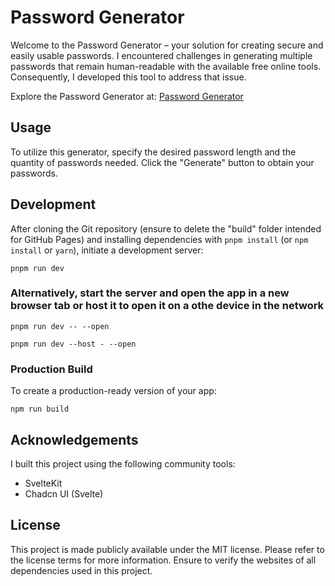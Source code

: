 # Password Generator

Welcome to the Password Generator – your solution for creating secure and easily usable passwords. I encountered challenges in generating multiple passwords that remain human-readable with the available free online tools. Consequently, I developed this tool to address that issue.

Explore the Password Generator at: [Password Generator](https://gijshofman.github.io/PasswordGenerator/)

## Usage

To utilize this generator, specify the desired password length and the quantity of passwords needed. Click the "Generate" button to obtain your passwords.

## Development

After cloning the Git repository (ensure to delete the "build" folder intended for GitHub Pages) and installing dependencies with `pnpm install` (or `npm install` or `yarn`), initiate a development server:

`pnpm run dev`

### Alternatively, start the server and open the app in a new browser tab or host it to open it on a othe device in the network

`pnpm run dev -- --open `

`pnpm run dev --host - --open`

### Production Build

To create a production-ready version of your app:

`npm run build`

## Acknowledgements

I built this project using the following community tools:

- SvelteKit
- Chadcn UI (Svelte)

## License

This project is made publicly available under the MIT license. Please refer to the license terms for more information. 
Ensure to verify the websites of all dependencies used in this project.
